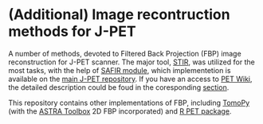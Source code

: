 # (Additional) Image recontruction methods for J-PET

A number of methods, devoted to Filtered Back Projection (FBP) image reconstruction for J-PET scanner. The major tool, [STIR](https://github.com/UCL/STIR "development version"), was utilized for the most tasks, with the help of [SAFIR module](http://stir.sourceforge.net/MIC2015UsersMeeting/STIR_UM2015_Fischer_SAFIRInputFileFormat.pdf "pdf presentation"), which implementetion is available on the [main J-PET repository](https://github.com/JPETTomography/listmode-to-safir). If you have an access to [PET Wiki](http://koza.if.uj.edu.pl/petwiki/index.php/Strona_g%C5%82%C3%B3wna), the detailed description could be foud in the coresponding [section](http://koza.if.uj.edu.pl/petwiki/index.php/STIR_(Software_for_Tomographic_Image_Reconstruction)).

This repository contains other implementations of FBP, including [TomoPy](https://github.com/tomopy/tomopy/blob/master/doc/source/index.rst "GitHub") (with the [ASTRA Toolbox](https://github.com/astra-toolbox/astra-toolbox "GitHub") 2D FBP incorporated) and [R PET package](https://cran.r-project.org/web/packages/PET/index.html "cran").
